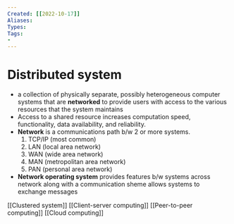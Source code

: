 ```yaml
---
Created: [[2022-10-17]]
Aliases: 
Types: 
Tags: 
- 
---
```

# Distributed system
- a collection of physically separate, possibly heterogeneous computer systems that are **networked** to provide users with access to the various resources that the system maintains
- Access to a shared resource increases computation speed, functionality, data availability, and reliability.
- **Network** is a communications path b/w 2 or more systems. 
	1. TCP/IP (most common)
	2. LAN (local area network)
	3. WAN (wide area network)
	4. MAN (metropolitan area network)
	5. PAN (personal area network)
- **Network operating system** provides features b/w systems across network along with a communication sheme allows systems to exchange messages

[[Clustered system]]
[[Client-server computing]]
[[Peer-to-peer computing]]
[[Cloud computing]]
